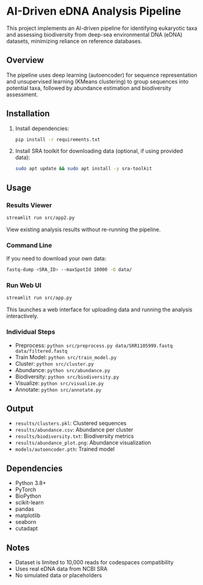 # AI-Driven eDNA Analysis Pipeline

This project implements an AI-driven pipeline for identifying eukaryotic taxa and assessing biodiversity from deep-sea environmental DNA (eDNA) datasets, minimizing reliance on reference databases.

## Overview

The pipeline uses deep learning (autoencoder) for sequence representation and unsupervised learning (KMeans clustering) to group sequences into potential taxa, followed by abundance estimation and biodiversity assessment.

## Installation

1. Install dependencies:
   ```bash
   pip install -r requirements.txt
   ```

2. Install SRA toolkit for downloading data (optional, if using provided data):
   ```bash
   sudo apt update && sudo apt install -y sra-toolkit
   ```

## Usage

### Results Viewer
```bash
streamlit run src/app2.py
```
View existing analysis results without re-running the pipeline.

### Command Line
If you need to download your own data:
```bash
fastq-dump <SRA_ID> --maxSpotId 10000 -O data/
```

### Run Web UI
```bash
streamlit run src/app.py
```

This launches a web interface for uploading data and running the analysis interactively.

### Individual Steps
- Preprocess: `python src/preprocess.py data/SRR1105999.fastq data/filtered.fastq`
- Train Model: `python src/train_model.py`
- Cluster: `python src/cluster.py`
- Abundance: `python src/abundance.py`
- Biodiversity: `python src/biodiversity.py`
- Visualize: `python src/visualize.py`
- Annotate: `python src/annotate.py`

## Output

- `results/clusters.pkl`: Clustered sequences
- `results/abundance.csv`: Abundance per cluster
- `results/biodiversity.txt`: Biodiversity metrics
- `results/abundance_plot.png`: Abundance visualization
- `models/autoencoder.pth`: Trained model

## Dependencies

- Python 3.8+
- PyTorch
- BioPython
- scikit-learn
- pandas
- matplotlib
- seaborn
- cutadapt

## Notes

- Dataset is limited to 10,000 reads for codespaces compatibility
- Uses real eDNA data from NCBI SRA
- No simulated data or placeholders
